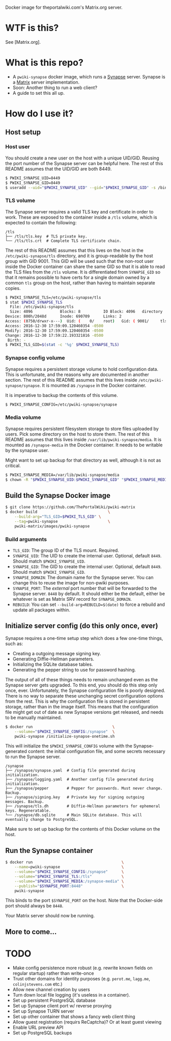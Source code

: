 Docker image for theportalwiki.com's Matrix.org server.

# WTF is this?

See [Matrix.org].

# What is this repo?

* A `pwiki-synapse` docker image, which runs a [Synapse] server. Synapse is a [Matrix] server implementation.
* Soon: Another thing to run a web client?
* A guide to set this all up.

# How do I use it?

## Host setup

### Host user

You should create a new user on the host with a unique UID/GID. Reusing the port number of the Synapse server can be helpful here. The rest of this README assumes that the UID/GID are both 8449.

```bash
$ PWIKI_SYNAPSE_UID=8449
$ PWIKI_SYNAPSE_GID=8449
$ useradd --uid="$PWIKI_SYNAPSE_UID" --gid="$PWIKI_SYNAPSE_GID" -s /bin/false -d / -M pwiki-synapse
```

### TLS volume

The Synapse server requires a valid TLS key and certificate in order to work. These are exposed to the container inside a `/tls` volume, which is expected to contain the following:

```
/tls
├── /tls/tls.key  # TLS private key.
└── /tls/tls.crt  # Complete TLS certificate chain.
```

The rest of this README assumes that this lives on the host in the `/etc/pwiki-synapse/tls` directory, and it is group-readable by the host group with GID 9001.
This GID will be used such that the non-root user inside the Docker container can share the same GID so that it is able to read the TLS files from the `/tls` volume. It is differentiated from `SYNAPSE_GID` so that it remains possible to have certs for a single domain owned by a common `tls` group on the host, rather than having to maintain separate copies.

```bash
$ PWIKI_SYNAPSE_TLS=/etc/pwiki-synapse/tls
$ stat $PWIKI_SYNAPSE_TLS
  File: /etc/pwiki-synapse/tls
  Size: 4096            Blocks: 8          IO Block: 4096   directory
Device: 800h/2048d      Inode: 690709      Links: 2
Access: (0750/drwxr-x---)  Uid: (    0/    root)   Gid: ( 9001/     tls)
Access: 2016-12-30 17:59:09.120460354 -0500
Modify: 2016-12-30 17:59:09.120460354 -0500
Change: 2016-12-30 17:59:22.193321816 -0500
 Birth: -
$ PWIKI_TLS_GID=$(stat -c '%g' $PWIKI_SYNAPSE_TLS)
```

### Synapse config volume

Synapse requires a persistent storage volume to hold configuration data. This is unfortunate, and the reasons why are documented in another section. The rest of this README assumes that this lives inside `/etc/pwiki-synapse/synapse`. It is mounted as `/synapse` in the Docker container.

It is imperative to backup the contents of this volume.

```bash
$ PWIKI_SYNAPSE_CONFIG=/etc/pwiki-synapse/synapse
```

### Media volume

Synapse requires persistent filesystem storage to store files uploaded by users. Pick some directory on the host to store them. The rest of this README assumes that this lives inside `/var/lib/pwiki-synapse/media`. It is mounted as `/synapse-media` in the Docker container. It needs to be writable by the synapse user.

Might want to set up backup for that directory as well, although it is not as critical.

```bash
$ PWIKI_SYNAPSE_MEDIA=/var/lib/pwiki-synapse/media
$ chown -R "$PWIKI_SYNAPSE_UID:$PWIKI_SYNAPSE_GID" "$PWIKI_SYNAPSE_MEDIA"
```

## Build the Synapse Docker image

```bash
$ git clone https://github.com/ThePortalWiki/pwiki-matrix
$ docker build                               \
    --build-arg="TLS_GID=$PWIKI_TLS_GID" \
    --tag=pwiki-synapse                      \
    pwiki-matrix/images/pwiki-synapse
```

### Build arguments

* `TLS_GID`: The group ID of the TLS mount. Required.
* `SYNAPSE_UID`: The UID to create the internal user. Optional, default `8449`. Should match `$PWIKI_SYNAPSE_UID`.
* `SYNAPSE_GID`: The GID to create the internal user. Optional, default `8449`. Should match `$PWIKI_SYNAPSE_GID`.
* `SYNAPSE_DOMAIN`: The domain name for the Synapse server. You can change this to reuse the image for non-pwiki purposes.
* `SYNAPSE_PORT`: The *external* port number that will be forwarded to the Synapse server. `8448` by default. It should either be the default, either be whatever is set as Matrix SRV record for `SYNAPSE_DOMAIN`.
* `REBUILD`: You can set `--build-arg=REBUILD=$(date)` to force a rebuild and update all packages within.

## Initialize server config (do this only once, ever)

Synapse requires a one-time setup step which does a few one-time things, such as:

* Creating a outgoing message signing key.
* Generating Diffie-Hellman parameters.
* Initializing the SQLite database tables.
* Generating the pepper string to use for password hashing.

The output of all of these things needs to remain unchanged even as the Synapse server gets upgraded. To this end, you should do this step only once, ever. Unfortunately, the Synapse configuration file is poorly designed. There is no way to separate these unchanging secret configuration options from the rest. This is why the configuration file is stored in persistent storage, rather than in the image itself. This means that the configuration file might get out of date as new Synapse versions get released, and needs to be manually maintained.

```bash
$ docker run                                   \
    --volume="$PWIKI_SYNAPSE_CONFIG:/synapse"  \
    pwiki-synapse /initialize-synapse-onetime.sh
```

This will initialize the `$PWIKI_SYNAPSE_CONFIG` volume with the Synapse-generated content: the initial configuration file, and some secrets necessary to run the Synapse server.

```
/synapse
├── /synapse/synapse.yaml  # Config file generated during initialization.
├── /synapse/logging.yaml  # Another config file generated during initialization.
├── /synapse/pepper        # Pepper for passwords. Must never change. Backup.
├── /synapse/signing.key   # Private key for signing outgoing messages. Backup.
├── /synapse/tls.dh        # Diffie-Hellman parameters for ephemeral keys. Regeneratable.
└── /synapse/db.sqlite     # Main SQLite database. This will eventually change to PostgreSQL.
```

Make sure to set up backup for the contents of this Docker volume on the host.

## Run the Synapse container

```bash
$ docker run                                       \
    --name=pwiki-synapse                           \
    --volume="$PWIKI_SYNAPSE_CONFIG:/synapse"      \
    --volume="$PWIKI_SYNAPSE_TLS:/tls"             \
    --volume="$PWIKI_SYNAPSE_MEDIA:/synapse-media" \
    --publish="$SYNAPSE_PORT:8448"                 \
    pwiki-synapse
```

This binds to the port `$SYNAPSE_PORT` on the host. Note that the Docker-side port should always be `8448`.

Your Matrix server should now be running.

## More to come...

# TODO

* Make config persistence more robust (e.g. rewrite known fields on regular startup) rather than write-once
* Trust other domains for identity purposes (e.g. `perot.me`, `lagg.me`, `colinjstevens.com` etc.)
* Allow new channel creation by users
* Turn down local file logging (it's useless in a container).
* Set up persistent PostgreSQL database
* Set up Synapse client port w/ reverse proxying
* Set up Synapse TURN server
* Set up other container that shows a fancy web client thing
* Allow guest registration (requirs ReCaptcha)? Or at least guest viewing
* Enable URL preview API
* Set up PostgreSQL backups

[Matrix]: https://matrix.org/
[Synapse]: https://github.com/matrix-org/synapse
